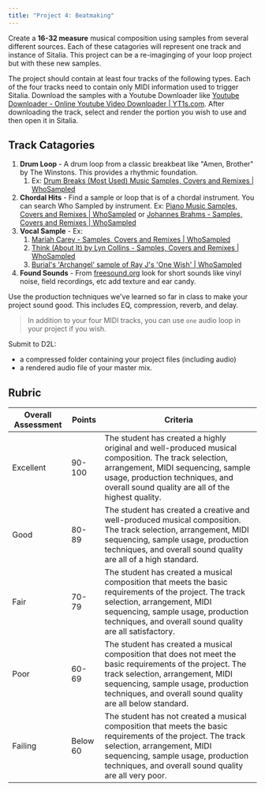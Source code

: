```yaml
---
title: "Project 4: Beatmaking"
---
```


Create a **16-32 measure** musical composition using samples from several different sources. Each of these catagories will represent one track and instance of Sitalia. This project can be a re-imaginging of your loop project but with these new samples. 

The project should contain at least four tracks of the following types. Each of the four tracks need to contain only MIDI information used to trigger Sitalia. Download the samples with a Youtube Downloader like [Youtube Downloader - Online Youtube Video Downloader | YT1s.com](https://yt1s.com/en629). After downloading the track, select and render the portion you wish to use and then open it in Sitalia. 

## Track Catagories 

1. **Drum Loop** - A drum loop from a classic breakbeat like "Amen, Brother" by The Winstons. This provides a rhythmic foundation. 
   1. Ex: [Drum Breaks (Most Used) Music Samples, Covers and Remixes | WhoSampled](https://www.whosampled.com/song-tag/Drum%20Breaks%20%28Most%20Used%29/) 
2. **Chordal Hits** - Find a sample or loop that is of a chordal instrument. You can search Who Sampled by instrument. Ex: [Piano Music Samples, Covers and Remixes | WhoSampled](https://www.whosampled.com/song-tag/Piano/) or [Johannes Brahms - Samples, Covers and Remixes | WhoSampled](https://www.whosampled.com/Johannes-Brahms/)
3. **Vocal Sample** - Ex: 
   1. [Mariah Carey - Samples, Covers and Remixes | WhoSampled](https://www.whosampled.com/Mariah-Carey/) 
   2. [Think (About It) by Lyn Collins - Samples, Covers and Remixes | WhoSampled](https://www.whosampled.com/Lyn-Collins/Think-(About-It)/)
   3. [Burial's 'Archangel' sample of Ray J's 'One Wish' | WhoSampled](https://www.whosampled.com/sample/2631/Burial-Archangel-Ray-J-One-Wish/)
4. **Found Sounds** - From [freesound.org](http://freesound.org) look for short sounds like vinyl noise, field recordings, etc add texture and ear candy.

Use the production techniques we've learned so far in class to make your project sound good. This includes EQ, compression, reverb, and delay.

> In addition to your four MIDI tracks, you can use `one` audio loop in your project if you wish. 

Submit to D2L:

- a compressed folder containing your project files (including audio)
- a rendered audio file of your master mix.

## Rubric

| Overall Assessment | Points   | Criteria                                                                                                                                                                                                                                          |
| ------------------ | -------- | ------------------------------------------------------------------------------------------------------------------------------------------------------------------------------------------------------------------------------------------------- |
| Excellent          | 90-100   | The student has created a highly original and well-produced musical composition. The track selection, arrangement, MIDI sequencing, sample usage, production techniques, and overall sound quality are all of the highest quality.                |
| Good               | 80-89    | The student has created a creative and well-produced musical composition. The track selection, arrangement, MIDI sequencing, sample usage, production techniques, and overall sound quality are all of a high standard.                           |
| Fair               | 70-79    | The student has created a musical composition that meets the basic requirements of the project. The track selection, arrangement, MIDI sequencing, sample usage, production techniques, and overall sound quality are all satisfactory.           |
| Poor               | 60-69    | The student has created a musical composition that does not meet the basic requirements of the project. The track selection, arrangement, MIDI sequencing, sample usage, production techniques, and overall sound quality are all below standard. |
| Failing            | Below 60 | The student has not created a musical composition that meets the basic requirements of the project. The track selection, arrangement, MIDI sequencing, sample usage, production techniques, and overall sound quality are all very poor.          |